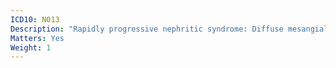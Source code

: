```yaml
---
ICD10: N013
Description: "Rapidly progressive nephritic syndrome: Diffuse mesangial proliferative glomerulonephritis"
Matters: Yes
Weight: 1
---
```

